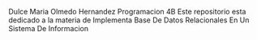 Dulce Maria Olmedo Hernandez 
Programacion 4B
Este repositorio esta dedicado a la materia de Implementa Base De Datos Relacionales En Un Sistema De Informacion

